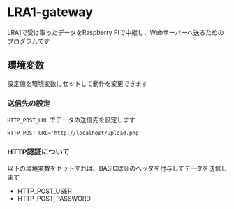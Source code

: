 # LRA1-gateway
LRA1で受け取ったデータをRaspberry Piで中継し、Webサーバーへ送るためのプログラムです

## 環境変数

設定値を環境変数にセットして動作を変更できます

### 送信先の設定

`HTTP_POST_URL` でデータの送信先を設定します

```例:
HTTP_POST_URL='http://localhost/upload.php'
```

### HTTP認証について

以下の環境変数をセットすれば、BASIC認証のヘッダを付与してデータを送信します

* HTTP_POST_USER
* HTTP_POST_PASSWORD
